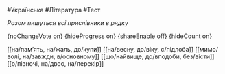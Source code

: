 #Українська #Література #Тест

*Разом пишуться всі прислівники в рядку*

{noChangeVote on}
{hideProgress on}
{shareEnable off}
{hideCount on}

[[на/пам’ять, на/жаль, до/купи]]
[[на/весну, до/віку, с/підлоба]]
[[мимо/волі, на/завжди, в/основному]]
[[що/найвище, до/вподоби, без/вісти]]
[[о/півночі, на/двоє, на/перекір]]
